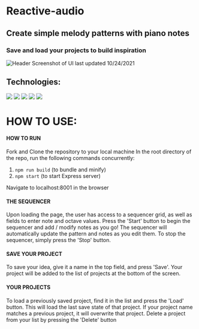 # Reactive-audio

## Create simple melody patterns with piano notes
### Save and load your projects to build inspiration

![Header](https://github.com/rriegel/Reactive-Audio/blob/main/assets/screenshot-10242021.png "Header")
Screenshot of UI last updated 10/24/2021

## Technologies:

[![](https://img.shields.io/badge/ReactJS-61DAFB?logo=react&logoColor=white&style=for-the-badge)](https://reactjs.org/)
[![](https://img.shields.io/badge/Node.js-43853D?logo=node.js&logoColor=white&style=for-the-badge)](https://nodejs.org/)
[![](https://img.shields.io/badge/Express-FFFFFF?logo=express&logoColor=black&style=for-the-badge)](https://expressjs.com/)
[![](https://img.shields.io/badge/MongoDB-439543?logo=mongodb&logoColor=white&style=for-the-badge)](https://www.mongodb.com/)
[![](https://img.shields.io/badge/tone.js-F734D7?style=for-the-badge)](https://tonejs.github.io/)

# HOW TO USE:

#### HOW TO RUN

Fork and Clone the repository to your local machine
In the root directory of the repo, run the following commands concurrently:
  1. `npm run build` (to bundle and minify)
  2. `npm start` (to start Express server)

Navigate to localhost:8001 in the browser

#### THE SEQUENCER

Upon loading the page, the user has access to a sequencer grid, as well as fields to enter note and octave values.
Press the 'Start' button to begin the sequencer and add / modify notes as you go!
The sequencer will automatically update the pattern and notes as you edit them.
To stop the sequencer, simply press the 'Stop' button.


#### SAVE YOUR PROJECT

To save your idea, give it a name in the top field, and press 'Save'.
Your project will be added to the list of projects at the bottom of the screen.


#### YOUR PROJECTS

To load a previously saved project, find it in the list and press the 'Load' button. This will load the last save state of that project.
If your project name matches a previous project, it will overwrite that project.
Delete a project from your list by pressing the 'Delete' button


